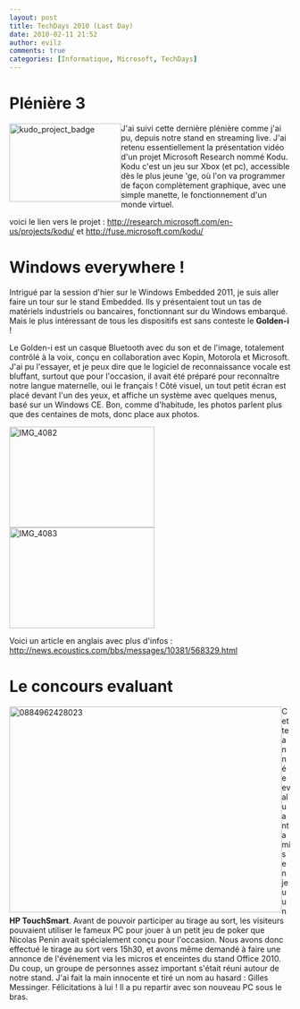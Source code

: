 ```yaml
---
layout: post
title: TechDays 2010 (Last Day)
date: 2010-02-11 21:52
author: evilz
comments: true
categories: [Informatique, Microsoft, TechDays]
---
```

<h1>Plénière 3</h1>
<a href="http://www.evilznet.com/wp-content/uploads/kudo_project_badge.jpg"><img style="border-right-width: 0px; display: inline; border-top-width: 0px; border-bottom-width: 0px; margin-left: 0px; border-left-width: 0px; margin-right: 0px" title="kudo_project_badge" src="http://www.evilznet.com/wp-content/uploads/kudo_project_badge_thumb.jpg" border="0" alt="kudo_project_badge" width="200" height="140" align="left" /></a> J'ai suivi cette dernière plénière comme j'ai pu, depuis notre stand en streaming live.
J'ai retenu essentiellement la présentation vidéo d'un projet Microsoft Research nommé Kodu.
Kodu c'est un jeu sur Xbox (et pc), accessible dès le plus jeune 'ge, où l'on va programmer de façon complètement graphique, avec une simple manette, le fonctionnement d'un monde virtuel.

voici le lien vers le projet : <a title="http://research.microsoft.com/en-us/projects/kodu/" href="http://research.microsoft.com/en-us/projects/kodu/">http://research.microsoft.com/en-us/projects/kodu/</a>
et <a title="http://fuse.microsoft.com/kodu/" href="http://fuse.microsoft.com/kodu/">http://fuse.microsoft.com/kodu/</a>
<h1>Windows everywhere !</h1>
Intrigué par la session d'hier sur le Windows Embedded 2011, je suis aller faire un tour sur le stand Embedded.
Ils y présentaient tout un tas de matériels industriels ou bancaires, fonctionnant sur du Windows embarqué. Mais le plus intéressant de tous les dispositifs est sans conteste le <strong>Golden-i</strong> !

Le Golden-i est un casque Bluetooth avec du son et de l'image, totalement contrôlé à la voix, conçu en collaboration avec Kopin, Motorola et Microsoft. J'ai pu l'essayer, et je peux dire que le logiciel de reconnaissance vocale est bluffant, surtout que pour l'occasion, il avait été préparé pour reconnaître notre langue maternelle, oui le français !
Côté visuel, un tout petit écran est placé devant l'un des yeux, et affiche un système avec quelques menus, basé sur un Windows CE.
Bon, comme d'habitude, les photos parlent plus que des centaines de mots, donc place aux photos.

<a href="http://www.evilznet.com/wp-content/uploads/IMG_40821.jpg"><img style="border-right-width: 0px; display: inline; border-top-width: 0px; border-bottom-width: 0px; border-left-width: 0px" title="IMG_4082" src="http://www.evilznet.com/wp-content/uploads/IMG_4082_thumb.jpg" border="0" alt="IMG_4082" width="260" height="180" /></a> <a href="http://www.evilznet.com/wp-content/uploads/IMG_4083.jpg"><img style="border-right-width: 0px; display: inline; border-top-width: 0px; border-bottom-width: 0px; border-left-width: 0px" title="IMG_4083" src="http://www.evilznet.com/wp-content/uploads/IMG_4083_thumb.jpg" border="0" alt="IMG_4083" width="260" height="180" /></a>

Voici un article en anglais avec plus d'infos : <a title="http://news.ecoustics.com/bbs/messages/10381/568329.html" href="http://news.ecoustics.com/bbs/messages/10381/568329.html">http://news.ecoustics.com/bbs/messages/10381/568329.html</a>
<h1>Le concours evaluant</h1>
<a href="http://www.evilznet.com/wp-content/uploads/0884962428023.jpg"><img style="border-right-width: 0px; display: inline; border-top-width: 0px; border-bottom-width: 0px; margin-left: 0px; border-left-width: 0px; margin-right: 0px" title="0884962428023" src="http://www.evilznet.com/wp-content/uploads/0884962428023_thumb.jpg" border="0" alt="0884962428023" width="488" height="368" align="left" /></a>Cette année evaluant a mis en jeu un <strong>HP TouchSmart</strong>. Avant de pouvoir participer au tirage au sort, les visiteurs pouvaient utiliser le fameux PC pour jouer à un petit jeu de poker que Nicolas Penin avait spécialement conçu pour l'occasion.
Nous avons donc effectué le tirage au sort vers 15h30, et avons même demandé à faire une annonce de l'événement via les micros et enceintes du stand Office 2010. Du coup, un groupe de personnes assez important s'était réuni autour de notre stand. J'ai fait la main innocente et tiré un nom au hasard : Gilles Messinger.  Félicitations à lui ! Il a pu repartir avec son nouveau PC sous le bras.
